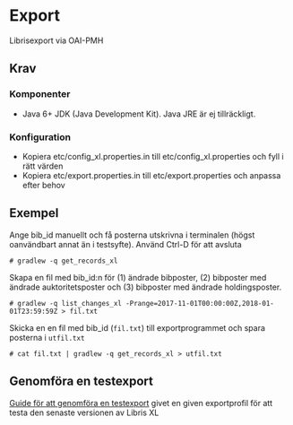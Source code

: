 # Export

Librisexport via OAI-PMH

## Krav

### Komponenter

* Java 6+ JDK (Java Development Kit). Java JRE är ej tillräckligt.

### Konfiguration

* Kopiera etc/config_xl.properties.in till etc/config_xl.properties och fyll i rätt värden
* Kopiera etc/export.properties.in till etc/export.properties och anpassa efter behov

## Exempel
Ange bib_id manuellt och få posterna utskrivna i terminalen (högst oanvändbart annat än i testsyfte). Använd Ctrl-D för att avsluta

    # gradlew -q get_records_xl
    
Skapa en fil med bib_id:n för (1) ändrade bibposter, (2) bibposter med ändrade auktoritetsposter och (3) bibposter med ändrade holdingsposter.

    # gradlew -q list_changes_xl -Prange=2017-11-01T00:00:00Z,2018-01-01T23:59:59Z > fil.txt

Skicka en en fil med bib_id (`fil.txt`) till exportprogrammet och spara posterna i `utfil.txt`

    # cat fil.txt | gradlew -q get_records_xl > utfil.txt
    
## Genomföra en testexport
[Guide för att genomföra en testexport](https://github.com/libris/export/blob/master/docs/manuell_export.md) givet en given exportprofil för att testa den senaste versionen av Libris XL